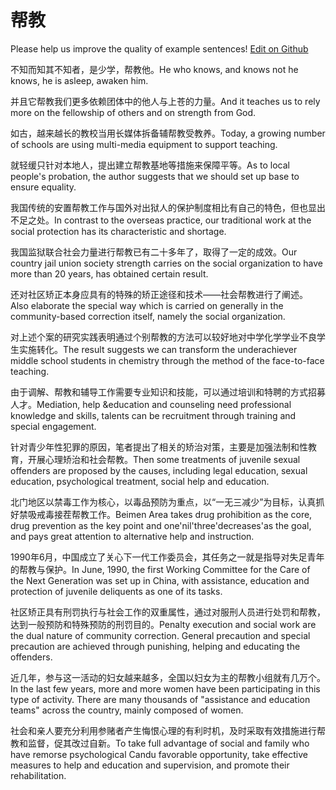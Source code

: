 # 帮教

Please help us improve the quality of example sentences! [Edit on Github](https://github.com/jiyushe/jiyu-example-sentence-source/blob/main/chinese/bangjiao.md)

<p><span class="chinese">不知而知其不知者，是少学，帮教他。</span><span class="english">He who knows, and knows not he knows, he is asleep, awaken him.</span></p>

<p><span class="chinese">并且它帮教我们更多依赖团体中的他人与上苍的力量。</span><span class="english">And it teaches us to rely more on the fellowship of others and on strength from God.</span></p>

<p><span class="chinese">如古，越来越长的教校当用长媒体拆备辅帮教受教养。</span><span class="english">Today, a growing number of schools are using multi-media equipment to support teaching.</span></p>

<p><span class="chinese">就轻缓只针对本地人，提出建立帮教基地等措施来保障平等。</span><span class="english">As to local people's probation, the author suggests that we should set up base to ensure equality.</span></p>

<p><span class="chinese">我国传统的安置帮教工作与国外对出狱人的保护制度相比有自己的特色，但也显出不足之处。</span><span class="english">In contrast to the overseas practice, our traditional work at the social protection has its characteristic and shortage.</span></p>

<p><span class="chinese">我国监狱联合社会力量进行帮教已有二十多年了，取得了一定的成效。</span><span class="english">Our country jail union society strength carries on the social organization to have more than 20 years, has obtained certain result.</span></p>

<p><span class="chinese">还对社区矫正本身应具有的特殊的矫正途径和技术——社会帮教进行了阐述。</span><span class="english">Also elaborate the special way which is carried on generally in the community-based correction itself, namely the social organization.</span></p>

<p><span class="chinese">对上述个案的研究实践表明通过个别帮教的方法可以较好地对中学化学学业不良学生实施转化。</span><span class="english">The result suggests we can transform the underachiever middle school students in chemistry through the method of the face-to-face teaching.</span></p>

<p><span class="chinese">由于调解、帮教和辅导工作需要专业知识和技能，可以通过培训和特聘的方式招募人才。</span><span class="english">Mediation, help &education and counseling need professional knowledge and skills, talents can be recruitment through training and special engagement.</span></p>

<p><span class="chinese">针对青少年性犯罪的原因，笔者提出了相关的矫治对策，主要是加强法制和性教育，开展心理矫治和社会帮教。</span><span class="english">Then some treatments of juvenile sexual offenders are proposed by the causes, including legal education, sexual education, psychological treatment, social help and education.</span></p>

<p><span class="chinese">北门地区以禁毒工作为核心，以毒品预防为重点，以“一无三减少”为目标，认真抓好禁吸戒毒接茬帮教工作。</span><span class="english">Beimen Area takes drug prohibition as the core, drug prevention as the key point and one'nil'three'decreases'as the goal, and pays great attention to alternative help and instruction.</span></p>

<p><span class="chinese">1990年6月，中国成立了关心下一代工作委员会，其任务之一就是指导对失足青年的帮教与保护。</span><span class="english">In June, 1990, the first Working Committee for the Care of the Next Generation was set up in China, with assistance, education and protection of juvenile deliquents as one of its tasks.</span></p>

<p><span class="chinese">社区矫正具有刑罚执行与社会工作的双重属性，通过对服刑人员进行处罚和帮教，达到一般预防和特殊预防的刑罚目的。</span><span class="english">Penalty execution and social work are the dual nature of community correction. General precaution and special precaution are achieved through punishing, helping and educating the offenders.</span></p>

<p><span class="chinese">近几年，参与这一活动的妇女越来越多，全国以妇女为主的帮教小组就有几万个。</span><span class="english">In the last few years, more and more women have been participating in this type of activity. There are many thousands of "assistance and education teams" across the country, mainly composed of women.</span></p>

<p><span class="chinese">社会和亲人要充分利用参赌者产生悔恨心理的有利时机，及时采取有效措施进行帮教和监督，促其改过自新。</span><span class="english">To take full advantage of social and family who have remorse psychological Candu favorable opportunity, take effective measures to help and education and supervision, and promote their rehabilitation.</span></p>

